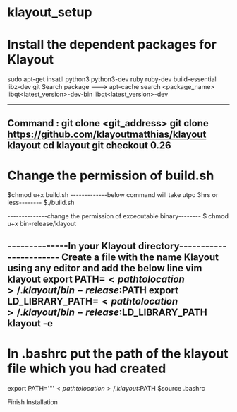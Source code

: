 # klayout_setup
# Install the dependent packages for Klayout 
sudo apt-get insatll python3 python3-dev ruby ruby-dev build-essential libz-dev git
Search package ---> apt-cache search <package_name> 
libqt<latest_version>-dev-bin libqt<latest_version>-dev

----------------------------------------------------------------------
Command : git clone <git_address> <directory>
git clone https://github.com/klayoutmatthias/klayout klayout
cd klayout
git checkout 0.26
-----------------------
# Change the permission of build.sh
$chmod u+x build.sh
-------------below command will take utpo 3hrs or less--------
$./build.sh

--------------change the permission of excecutable binary--------
$ chmod u+x bin-release/klayout

--------------In your Klayout directory-----------------------
Create a file with the name Klayout using any editor and add the below line 
vim klayout
export PATH=$<path to location>/.klayout/bin-release:$PATH
export LD_LIBRARY_PATH=$<path to location>/.klayout/bin-release:$LD_LIBRARY_PATH
klayout -e
--------------------------------------------------------------------
# In .bashrc put the path of the klayout file which you had created
 export PATH='"'$<path to location>/.klayout:$PATH 
 $source .bashrc 
  
  Finish Installation
